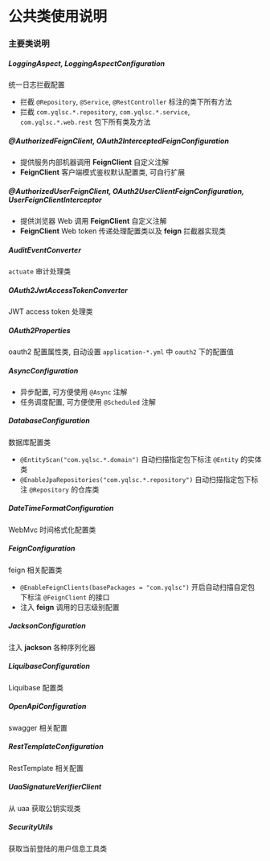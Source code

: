 # 公共类使用说明

### 主要类说明

##### LoggingAspect, LoggingAspectConfiguration

统一日志拦截配置

- 拦截 `@Repository`, `@Service`, `@RestController` 标注的类下所有方法
- 拦截 `com.yqlsc.*.repository`, `com.yqlsc.*.service`, `com.yqlsc.*.web.rest` 包下所有类及方法

##### @AuthorizedFeignClient, OAuth2InterceptedFeignConfiguration

- 提供服务内部机器调用 **FeignClient** 自定义注解
- **FeignClient** 客户端模式鉴权默认配置类, 可自行扩展

##### @AuthorizedUserFeignClient, OAuth2UserClientFeignConfiguration, UserFeignClientInterceptor

- 提供浏览器 Web 调用 **FeignClient** 自定义注解
- **FeignClient** Web token 传递处理配置类以及 **feign** 拦截器实现类

##### AuditEventConverter

`actuate` 审计处理类

##### OAuth2JwtAccessTokenConverter

JWT access token 处理类

##### OAuth2Properties

oauth2 配置属性类, 自动设置 `application-*.yml` 中 `oauth2` 下的配置值

##### AsyncConfiguration

- 异步配置, 可方便使用 `@Async` 注解
- 任务调度配置, 可方便使用 `@Scheduled` 注解

##### DatabaseConfiguration

数据库配置类

- `@EntityScan("com.yqlsc.*.domain")` 自动扫描指定包下标注 `@Entity` 的实体类
- `@EnableJpaRepositories("com.yqlsc.*.repository")` 自动扫描指定包下标注 `@Repository` 的仓库类

##### DateTimeFormatConfiguration

WebMvc 时间格式化配置类

##### FeignConfiguration

feign 相关配置类

- `@EnableFeignClients(basePackages = "com.yqlsc")` 开启自动扫描自定包下标注 `@FeignClient` 的接口
- 注入 **feign** 调用的日志级别配置

##### JacksonConfiguration

注入 **jackson** 各种序列化器

##### LiquibaseConfiguration

Liquibase 配置类

##### OpenApiConfiguration

swagger 相关配置

##### RestTemplateConfiguration

RestTemplate 相关配置

##### UaaSignatureVerifierClient

从 uaa 获取公钥实现类

##### SecurityUtils

获取当前登陆的用户信息工具类